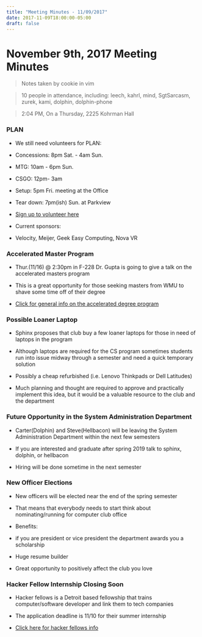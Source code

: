 ```yaml
---
title: "Meeting Minutes - 11/09/2017"
date: 2017-11-09T18:00:00-05:00
draft: false
---
```


# November 9th, 2017 Meeting Minutes
> Notes taken by cookie in vim

> 10 people in attendance, including: leech, kahrl, mind, SgtSarcasm, zurek, kami, dolphin, dolphin-phone

> 2:04 PM, On a Thursday, 2225 Kohrman Hall


### PLAN

- We still need volunteers for PLAN:

- Concessions: 8pm Sat. - 4am Sun.
- MTG: 10am - 6pm Sun.
- CSGO: 12pm- 3am
- Setup: 5pm Fri. meeting at the Office
- Tear down: 7pm(ish) Sun. at Parkview 

- [Sign up to volunteer here](https://goo.gl/59hZV7)

- Current sponsors:

- Velocity, Meijer, Geek Easy Computing, Nova VR


### Accelerated Master Program

- Thur.(11/16) @ 2:30pm in F-228 Dr. Gupta is going to give a talk on the accelerated masters program

- This is a great opportunity for those seeking masters from WMU to shave some time off of their degree

- [Click for general info on the accelerated degree program](https://wmich.edu/honors/advising/accelerated)


### Possible Loaner Laptop

- Sphinx proposes that club buy a few loaner laptops for those in need of laptops in the program

- Although laptops are required for the CS program sometimes students run into issue midway through a semester and need a quick temporary solution

- Possibly a cheap refurbished (i.e. Lenovo Thinkpads or Dell Latitudes) 

- Much planning and thought are required to approve and practically implement this idea, but it would be a valuable resource to the club and the department


### Future Opportunity in the System Administration Department

- Carter(Dolphin) and Steve(Hellbacon) will be leaving the System Administration Department within the next few semesters 

- If you are interested and graduate after spring 2019 talk to sphinx, dolphin, or hellbacon

- Hiring will be done sometime in the next semester


### New Officer Elections

- New officers will be  elected near the end of the spring semester

- That means that everybody needs to start think about nominating/running for computer club office

- Benefits:

- if you are president or vice president the department awards you a scholarship
- Huge resume builder
- Great opportunity to positively affect the club you love


### Hacker Fellow Internship Closing Soon

- Hacker fellows is a Detroit based fellowship that trains computer/software developer and link them to tech companies

- The application deadline is 11/10 for their summer internship

- [Click here for hacker fellows info](http://www.hackerfellows.com/)

